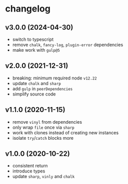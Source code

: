 # changelog

## v3.0.0 (2024-04-30)

* switch to typescript
* remove `chalk`, `fancy-log`, `plugin-error` dependencies
* make work with `gulp@5`

## v2.0.0 (2021-12-31)

* breaking: minimum required node `v12.22`
* update `chalk` and `sharp`
* add `gulp` in `peerDependencies`
* simplify source code

## v1.1.0 (2020-11-15)

* remove `vinyl` from dependencies
* only wrap `file` once via `sharp`
* work with clones instead of creating new instances
* isolate `try`/`catch` blocks more

## v1.0.0 (2020-10-22)

* consistent return
* introduce types
* update `sharp`, `vinly` and `chalk`
